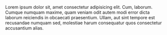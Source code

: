 Lorem ipsum dolor sit, amet consectetur adipisicing elit. Cum,
laborum. Cumque numquam maxime, quam veniam odit autem modi error
dicta laborum reiciendis in obcaecati praesentium. Ullam, aut sint
tempore est recusandae numquam sed, molestiae harum consequatur quos
consectetur accusantium alias.
